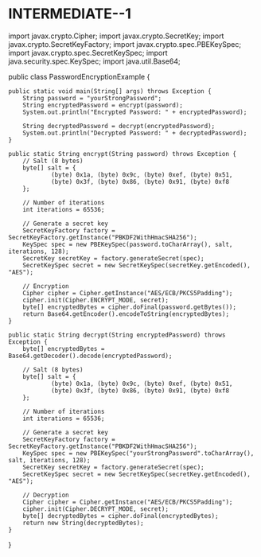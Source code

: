 # INTERMEDIATE--1
import javax.crypto.Cipher;
import javax.crypto.SecretKey;
import javax.crypto.SecretKeyFactory;
import javax.crypto.spec.PBEKeySpec;
import javax.crypto.spec.SecretKeySpec;
import java.security.spec.KeySpec;
import java.util.Base64;

public class PasswordEncryptionExample {

    public static void main(String[] args) throws Exception {
        String password = "yourStrongPassword";
        String encryptedPassword = encrypt(password);
        System.out.println("Encrypted Password: " + encryptedPassword);

        String decryptedPassword = decrypt(encryptedPassword);
        System.out.println("Decrypted Password: " + decryptedPassword);
    }

    public static String encrypt(String password) throws Exception {
        // Salt (8 bytes)
        byte[] salt = {
                (byte) 0x1a, (byte) 0x9c, (byte) 0xef, (byte) 0x51,
                (byte) 0x3f, (byte) 0x86, (byte) 0x91, (byte) 0xf8
        };

        // Number of iterations
        int iterations = 65536;

        // Generate a secret key
        SecretKeyFactory factory = SecretKeyFactory.getInstance("PBKDF2WithHmacSHA256");
        KeySpec spec = new PBEKeySpec(password.toCharArray(), salt, iterations, 128);
        SecretKey secretKey = factory.generateSecret(spec);
        SecretKeySpec secret = new SecretKeySpec(secretKey.getEncoded(), "AES");

        // Encryption
        Cipher cipher = Cipher.getInstance("AES/ECB/PKCS5Padding");
        cipher.init(Cipher.ENCRYPT_MODE, secret);
        byte[] encryptedBytes = cipher.doFinal(password.getBytes());
        return Base64.getEncoder().encodeToString(encryptedBytes);
    }

    public static String decrypt(String encryptedPassword) throws Exception {
        byte[] encryptedBytes = Base64.getDecoder().decode(encryptedPassword);

        // Salt (8 bytes)
        byte[] salt = {
                (byte) 0x1a, (byte) 0x9c, (byte) 0xef, (byte) 0x51,
                (byte) 0x3f, (byte) 0x86, (byte) 0x91, (byte) 0xf8
        };

        // Number of iterations
        int iterations = 65536;

        // Generate a secret key
        SecretKeyFactory factory = SecretKeyFactory.getInstance("PBKDF2WithHmacSHA256");
        KeySpec spec = new PBEKeySpec("yourStrongPassword".toCharArray(), salt, iterations, 128);
        SecretKey secretKey = factory.generateSecret(spec);
        SecretKeySpec secret = new SecretKeySpec(secretKey.getEncoded(), "AES");

        // Decryption
        Cipher cipher = Cipher.getInstance("AES/ECB/PKCS5Padding");
        cipher.init(Cipher.DECRYPT_MODE, secret);
        byte[] decryptedBytes = cipher.doFinal(encryptedBytes);
        return new String(decryptedBytes);
    }
}
